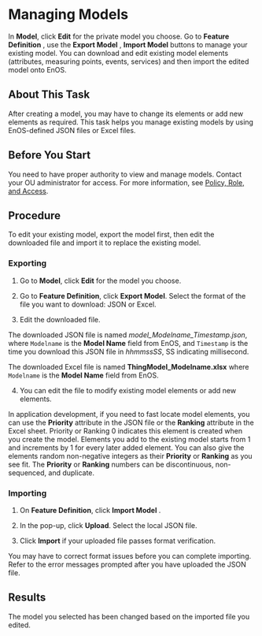 # Managing Models

In **Model**, click **Edit** for the private model you choose. Go to **Feature Definition** , use the **Export Model** , **Import Model** buttons to manage your existing model. You can download and edit existing model elements (attributes, measuring points, events, services) and then import the edited model onto EnOS.

## About This Task

After creating a model, you may have to change its elements or add new elements as required. This task helps you manage existing models by using EnOS-defined JSON files or Excel files.

## Before You Start

You need to have proper authority to view and manage models. Contact your OU administrator for access. For more information, see [Policy, Role, and Access](/docs/iam/en/2.0.9/access_policy).

## Procedure

To edit your existing model, export the model first, then edit the downloaded file and import it to replace the existing model. 

### Exporting 

1. Go to **Model**, click **Edit** for the model you choose.

2. Go to **Feature Definition**, click **Export Model**. Select the format of the file you want to download: JSON or Excel.

3. Edit the downloaded file.

  The downloaded JSON file is named *model_Modelname_Timestamp.json*, where `Modelname` is the **Model Name** field from EnOS, and `Timestamp` is the time you download this JSON file in *hhmmssSS*, SS indicating millisecond.

  The downloaded Excel file is named **ThingModel_Modelname.xlsx** where `Modelname` is the **Model Name** field from EnOS.

4. You can edit the file to modify existing model elements or add new elements.

 In application development, if you need to fast locate model elements, you can use the **Priority** attribute in the JSON file or the **Ranking** attribute in the Excel sheet. Priority or Ranking 0 indicates this element is created when you create the model. Elements you add to the existing model starts from 1 and increments by 1 for every later added element. You can also give the elements random non-negative integers as their **Priority** or **Ranking** as you see fit. The **Priority** or **Ranking** numbers can be discontinuous, non-sequenced, and duplicate. 

### Importing

1. On **Feature Definition**, click **Import Model** .

2. In the pop-up, click **Upload**. Select the local JSON file.

3. Click **Import** if your uploaded file passes format verification.
 
 You may have to correct format issues before you can complete importing. Refer to the error messages prompted after you have uploaded the JSON file.

## Results

The model you selected has been changed based on the imported file you edited.

